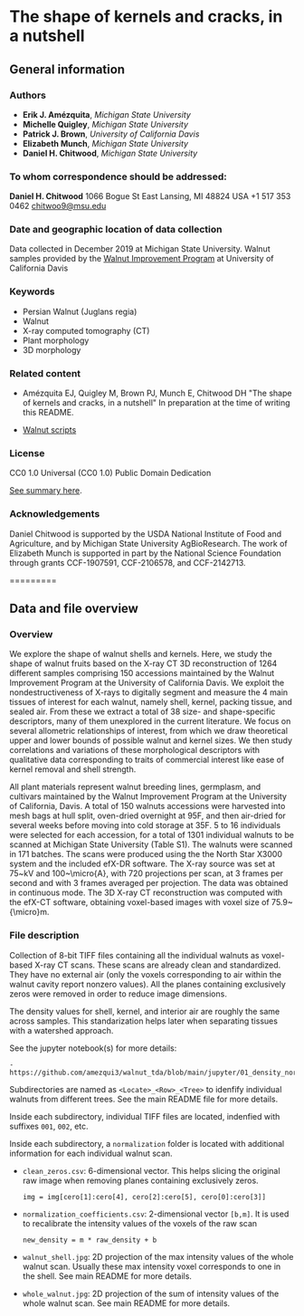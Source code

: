 # The shape of kernels and cracks, in a nutshell

## General information

### Authors

- **Erik J. Amézquita**, _Michigan State University_
- **Michelle Quigley**, _Michigan State University_
- **Patrick J. Brown**, _University of California Davis_
- **Elizabeth Munch**, _Michigan State University_
- **Daniel H. Chitwood**, _Michigan State University_

### To whom correspondence should be addressed:

**Daniel H. Chitwood**
1066 Bogue St
East Lansing, MI 48824
USA
+1 517 353 0462
chitwoo9@msu.edu

### Date and geographic location of data collection

Data collected in December 2019 at Michigan State University. Walnut samples provided by the [Walnut Improvement Program](https://fruitsandnuts.ucdavis.edu/collaborators/california-walnut-board/reports) at University of California Davis

### Keywords

- Persian Walnut (Juglans regia)
- Walnut
- X-ray computed tomography (CT)
- Plant morphology
- 3D morphology

### Related content

- Amézquita EJ, Quigley M, Brown PJ, Munch E, Chitwood DH "The shape of kernels and cracks, in a nutshell" In preparation at the time of writing this README.

- [Walnut scripts](https://github.com/amezqui3/walnut_tda)

### License

CC0 1.0 Universal (CC0 1.0)
Public Domain Dedication 

[See summary here](https://creativecommons.org/publicdomain/zero/1.0/).

### Acknowledgements

Daniel Chitwood is supported by the USDA National Institute of Food and Agriculture, and by Michigan State University AgBioResearch. The work of Elizabeth Munch is supported in part by the National Science Foundation through grants CCF-1907591, CCF-2106578, and CCF-2142713.

=========

## Data and file overview

### Overview

We explore the shape of walnut shells and kernels. Here, we study the shape of walnut fruits based on the X-ray CT 3D reconstruction of 1264 different samples comprising 150 accessions maintained by the Walnut Improvement Program at the University of California Davis. We exploit the nondestructiveness of X-rays to digitally segment and measure the 4 main tissues of interest for each walnut, namely shell, kernel, packing tissue, and sealed air. From these we extract a total of 38 size- and shape-specific descriptors, many of them unexplored in the current literature. We focus on several allometric relationships of interest, from which we draw theoretical upper and lower bounds of possible walnut and kernel sizes. We then study correlations and variations of these morphological descriptors with qualitative data corresponding to traits of commercial interest like ease of kernel removal and shell strength.

All plant materials represent walnut breeding lines, germplasm, and cultivars maintained by the Walnut Improvement Program at the University of California, Davis. A total of 150 walnuts accessions were harvested into mesh bags at hull split, oven-dried overnight at 95F, and then air-dried for several weeks before moving into cold storage at 35F. 5 to 16 individuals were selected for each accession, for a total of 1301 individual walnuts to be scanned at Michigan State University (Table S1). The walnuts were scanned in 171 batches. The scans were produced using the the North Star X3000 system and the included efX-DR software. The X-ray source was set at 75~kV and 100~\micro{A}, with 720 projections per scan, at 3 frames per second and with 3 frames averaged per projection. The data was obtained in continuous mode. The 3D X-ray CT reconstruction was computed with the efX-CT software, obtaining voxel-based images with voxel size of 75.9~{\micro}m.

### File description

Collection of 8-bit TIFF files containing all the individual walnuts as voxel-based X-ray CT scans. These scans are already clean and standardized. They have no external air (only the voxels corresponding to air within the walnut cavity report nonzero values). All the planes containing exclusively zeros were removed in order to reduce image dimensions.

The density values for shell, kernel, and interior air are roughly the same across samples. This standarization helps later when separating tissues with a watershed approach. 

See the jupyter notebook(s) for more details:

```
- https://github.com/amezqui3/walnut_tda/blob/main/jupyter/01_density_normalization.ipynb
```

Subdirectories are named as `<Locate>_<Row>_<Tree>` to idenfify individual walnuts from different trees. See the main README file for more details.

Inside each subdirectory, individual TIFF files are located, indenfied with suffixes `001`, `002`, etc.

Inside each subdirectory, a `normalization` folder is located with additional information for each individual walnut scan.

- `clean_zeros.csv`: 6-dimensional vector. This helps slicing the original raw image when removing planes containing exclusively zeros.

     `img = img[cero[1]:cero[4], cero[2]:cero[5], cero[0]:cero[3]]`
     
- `normalization_coefficients.csv`: 2-dimensional vector `[b,m]`. It is used to recalibrate the intensity values of the voxels of the raw scan 

     `new_density = m * raw_density + b`
     
- `walnut_shell.jpg`: 2D projection of the max intensity values of the whole walnut scan. Usually these max intensity voxel corresponds to one in the shell. See main README for more details.

- `whole_walnut.jpg`: 2D projection of the sum of intensity values of the whole walnut scan. See main README for more details.
